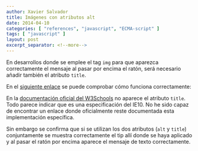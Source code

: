 ```yaml
---
author: Xavier Salvador
title: Imágenes con atributos alt
date: 2014-04-10
categories: [ "references", "javascript", "ECMA-script" ]
tags: [ "javascript" ]
layout: post
excerpt_separator: <!--more-->
---
```


En desarrollos donde se emplee el tag ``img`` para que aparezca correctamente el mensaje al pasar por encima el ratón, será necesario añadir también el atributo `title`.

En el [siguiente enlace](http://www.computerhope.com/issues/ch001076.htm) se puede comprobar cómo funciona correctamente:

En la [documentación oficial del W3Schools](http://www.w3schools.com/tags/tag_img.asp) no aparece el atributo `title`. Todo parece indicar que es una especificación del IE10. No he sido capaz de encontrar un enlace donde oficialmente reste documentada esta implementación específica.

Sin embargo se confirma que si se utilizan los dos atributos (`alt` y `title`) conjuntamente se muestra correctamente el tip allí donde se haya aplicado y al pasar el ratón por encima aparece el mensaje de texto correctamente.